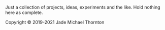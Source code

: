 Just a collection of projects, ideas, experiments and the like. Hold nothing here as complete.

Copyright © 2019-2021 Jade Michael Thornton 
